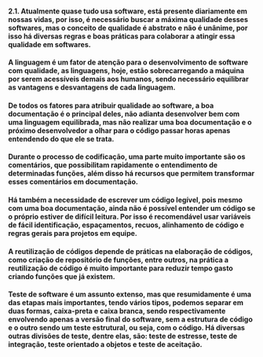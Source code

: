 
#### 2.1. Atualmente quase tudo usa software, está presente diariamente em nossas vidas, por isso, é necessário buscar a máxima qualidade desses softwares, mas o conceito de qualidade é abstrato e não é unânime, por isso há diversas regras e boas práticas para colaborar a atingir essa qualidade em softwares.
#### A linguagem é um fator de atenção para o desenvolvimento de software com qualidade, as linguagens, hoje, estão sobrecarregando a máquina por serem acessíveis demais aos humanos, sendo necessário equilibrar as vantagens e desvantagens de cada linguagem.
#### De todos os fatores para atribuir qualidade ao software, a boa documentação é o principal deles, não adianta desenvolver bem com uma linguagem equilibrada, mas não realizar uma boa documentação e o próximo desenvolvedor a olhar para o código passar horas apenas entendendo do que ele se trata.
#### Durante o processo de codificação, uma parte muito importante são os comentários, que possibilitam rapidamente o entendimento de determinadas funções, além disso há recursos que permitem transformar esses comentários em documentação.
#### Há também a necessidade de escrever um código legível, pois mesmo com uma boa documentação, ainda não é possível entender um código se o próprio estiver de difícil leitura. Por isso é recomendável usar variáveis de fácil identificação, espaçamentos, recuos, alinhamento de código e regras gerais para projetos em equipe.
#### A reutilização de códigos depende de práticas na elaboração de códigos, como criação de repositório de funções, entre outros, na prática a reutilização de código é muito importante para reduzir tempo gasto criando funções que já existem.
#### Teste de software é um assunto extenso, mas que resumidamente é uma das etapas mais importantes, tendo vários tipos, podemos separar em duas formas, caixa-preta e caixa branca, sendo respectivamente envolvendo apenas a versão final do software, sem a estrutura de código e o outro sendo um teste estrutural, ou seja, com o código. Há diversas outras divisões de teste, dentre elas, são: teste de estresse, teste de integração, teste orientado a objetos e teste de aceitação. 
####
